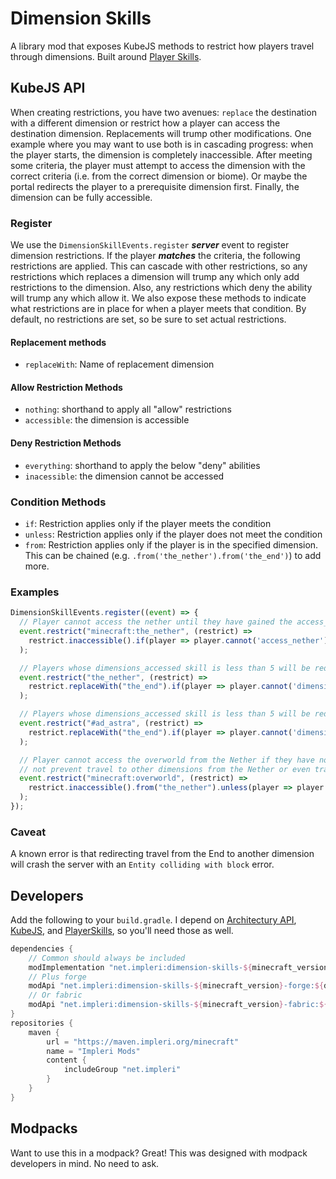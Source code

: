 # Dimension Skills

A library mod that exposes KubeJS methods to restrict how players travel through dimensions. Built around
[Player Skills](https://github.com/impleri/player-skills).

## KubeJS API

When creating restrictions, you have two avenues: `replace` the destination with a different dimension or restrict how a
player can access the destination dimension. Replacements will trump other modifications. One example where you may want
to use both is in cascading progress: when the player starts, the dimension is completely inaccessible. After meeting
some
criteria, the player must attempt to access the dimension with the correct criteria (i.e. from the correct dimension or
biome). Or maybe the portal redirects the player to a prerequisite dimension first. Finally, the dimension can be fully
accessible.

### Register

We use the `DimensionSkillEvents.register` ***server*** event to register dimension restrictions. If the player
***matches*** the criteria, the following restrictions are applied. This can cascade with other restrictions, so any
restrictions which replaces a dimension will trump any which only add restrictions to the dimension. Also, any
restrictions which deny the ability will trump any which allow it. We also expose these methods to indicate what
restrictions are in place for when a player meets that condition. By default, no restrictions are set, so be sure to set
actual restrictions.

#### Replacement methods

- `replaceWith`: Name of replacement dimension

#### Allow Restriction Methods

- `nothing`: shorthand to apply all "allow" restrictions
- `accessible`: the dimension is accessible

#### Deny Restriction Methods

- `everything`: shorthand to apply the below "deny" abilities
- `inacessible`: the dimension cannot be accessed

### Condition Methods

- `if`: Restriction applies only if the player meets the condition
- `unless`: Restriction applies only if the player does not meet the condition
- `from`: Restriction applies only if the player is in the specified dimension. This can be chained
  (e.g. `.from('the_nether').from('the_end')`) to add more.

### Examples

```js
DimensionSkillEvents.register((event) => {
  // Player cannot access the nether until they have gained the access_nether skill
  event.restrict("minecraft:the_nether", (restrict) =>
    restrict.inaccessible().if(player => player.cannot('access_nether'))
  );

  // Players whose dimensions_accessed skill is less than 5 will be redirected to The End rather than the Nether
  event.restrict("the_nether", (restrict) =>
    restrict.replaceWith("the_end").if(player => player.cannot('dimensions_accessed', 5))
  );

  // Players whose dimensions_accessed skill is less than 5 will be redirected to The End rather than the Ad Astra dimensions
  event.restrict("#ad_astra", (restrict) =>
    restrict.replaceWith("the_end").if(player => player.cannot('dimensions_accessed', 5))
  );

  // Player cannot access the overworld from the Nether if they have not gained the beat_some_boss skill. This does
  // not prevent travel to other dimensions from the Nether or even travel to the Nether 
  event.restrict("minecraft:overworld", (restrict) =>
    restrict.inaccessible().from("the_nether").unless(player => player.can("beat_some_boss"))
  );
});
```

### Caveat

A known error is that redirecting travel from the End to another dimension will crash the server with
an `Entity colliding with block` error.

## Developers

Add the following to your `build.gradle`. I depend
on [Architectury API](https://github.com/architectury/architectury-api), [KubeJS](https://github.com/KubeJS-Mods/KubeJS),
and [PlayerSkills](https://github.com/impleri/player-skills), so you'll need those as well.

```groovy
dependencies {
    // Common should always be included 
    modImplementation "net.impleri:dimension-skills-${minecraft_version}:${dimensionskills_version}"
    // Plus forge
    modApi "net.impleri:dimension-skills-${minecraft_version}-forge:${dimensionskills_version}"
    // Or fabric
    modApi "net.impleri:dimension-skills-${minecraft_version}-fabric:${dimensionskills_version}"
}
repositories {
    maven {
        url = "https://maven.impleri.org/minecraft"
        name = "Impleri Mods"
        content {
            includeGroup "net.impleri"
        }
    }
}
```

## Modpacks

Want to use this in a modpack? Great! This was designed with modpack developers in mind. No need to ask.
